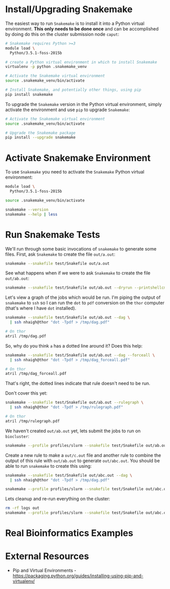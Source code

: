 # Install/Upgrading Snakemake

The easiest way to run `Snakemake` is to install it into a Python virtual environment. **This only
needs to be done once** and can be accomplished by doing do this on the cluster submission node
`caput`:

```bash
# Snakemake requires Python >=3
module load \
  Python/3.5.1-foss-2015b

# create a Python virtual environment in which to install Snakemake
virtualenv -p python .snakemake_venv

# Activate the Snakemake virtual environment
source .snakemake_venv/bin/activate

# Install Snakemake, and potentially other things, using pip
pip install snakemake
```

To upgrade the `Snakemake` version in the Python virtual environment, simply activate the environment
and use `pip` to upgrade `Snakemake`:

```bash
# Activate the Snakemake virtual environment
source .snakemake_venv/bin/activate

# Upgrade the Snakemake package
pip install --upgrade snakemake
```

# Activate Snakemake Environment

To use `Snakemake` you need to activate the `Snakemake` Python virtual environment:

```bash
module load \
  Python/3.5.1-foss-2015b

source .snakemake_venv/bin/activate

snakemake --version
snakemake --help | less
```

# Run Snakemake Tests

We'll run through some basic invocations of `snakemake` to generate some files. First, ask
`Snakemake` to create the file `out/a.out`:

```bash
snakemake --snakefile test/Snakefile out/a.out
```

See what happens when if we were to ask `Snakemake` to create the file `out/ab.out`:

```bash
snakemake --snakefile test/Snakefile out/ab.out --dryrun --printshellcmds
```

Let's view a graph of the jobs which would be run. I'm piping the output of `snakemake` to `ssh` so
I can run the `dot` to `pdf` conversion on the `thor` computer (that's where I have `dot` installed).

```bash
snakemake --snakefile test/Snakefile out/ab.out --dag \
  | ssh nhaigh@thor "dot -Tpdf > /tmp/dag.pdf"

# On thor
atril /tmp/dag.pdf
```

So, why do you think `a` has a dotted line around it? Does this help:

```bash
snakemake --snakefile test/Snakefile out/ab.out --dag --forceall \
  | ssh nhaigh@thor "dot -Tpdf > /tmp/dag_forceall.pdf"

# On thor
atril /tmp/dag_forceall.pdf
```

That's right, the dotted lines indicate that rule doesn't need to be run.

Don't cover this yet:

```bash
snakemake --snakefile test/Snakefile out/ab.out --rulegraph \
  | ssh nhaigh@thor "dot -Tpdf > /tmp/rulegraph.pdf"

# On thor
atril /tmp/rulegraph.pdf
```

We haven't created `out/ab.out` yet, lets submit the jobs to run on `biocluster`:

```bash
snakemake --profile profiles/slurm --snakefile test/Snakefile out/ab.out
```

Create a new rule to make a `out/c.out` file and another rule to combine the output of this rule with
`out/ab.out` to generate `out/abc.out`. You should be able to run `snakemake` to create this using:

```bash
snakemake --snakefile test/Snakefile out/abc.out --dag \
  | ssh nhaigh@thor "dot -Tpdf > /tmp/dag.pdf"

snakemake --profile profiles/slurm --snakefile test/Snakefile out/abc.out
```

Lets cleanup and re-run everything on the cluster:

```bash
rm -rf logs out
snakemake --profile profiles/slurm --snakefile test/Snakefile out/abc.out
```


# Real Bioinformatics Examples





# External Resources

  * Pip and Virtual Environments - https://packaging.python.org/guides/installing-using-pip-and-virtualenv/

